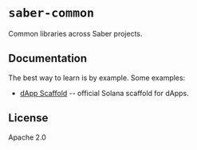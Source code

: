 # `saber-common`

Common libraries across Saber projects.

## Documentation

The best way to learn is by example. Some examples:

- [dApp Scaffold](https://github.com/saber-hq/dapp-scaffold) -- official Solana scaffold for dApps.

## License

Apache 2.0
